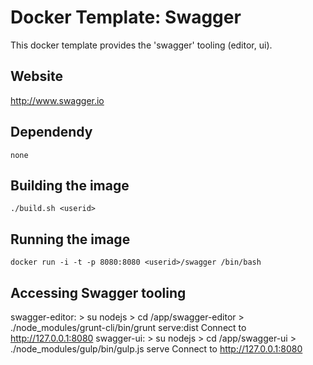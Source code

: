 # Docker Template: Swagger

This docker template provides the 'swagger' tooling (editor, ui).

## Website
http://www.swagger.io

## Dependendy
`none`

## Building the image
`./build.sh <userid>`

## Running the image
`docker run -i -t -p 8080:8080 <userid>/swagger /bin/bash`

## Accessing Swagger tooling
swagger-editor: 
    > su nodejs
    > cd /app/swagger-editor
    > ./node_modules/grunt-cli/bin/grunt serve:dist
    Connect to http://127.0.0.1:8080
swagger-ui: 
    > su nodejs
    > cd /app/swagger-ui
    > ./node_modules/gulp/bin/gulp.js serve
    Connect to http://127.0.0.1:8080

